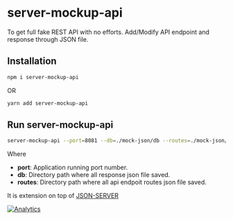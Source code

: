 # server-mockup-api

To get full fake REST API with no efforts. Add/Modify API endpoint and response through JSON file.

## Installation

```bash
npm i server-mockup-api
```

OR

```bash
yarn add server-mockup-api
```

## Run server-mockup-api

```bash
server-mockup-api --port=8081 --db=./mock-json/db --routes=./mock-json/routes --delayInResponse=0
```

Where

- **port**: Application running port number.
- **db**: Directory path where all response json file saved.
- **routes**: Directory path where all api endpoit routes json file saved.

It is extension on top of [JSON-SERVER](https://www.npmjs.com/package/json-server)


[![Analytics](https://ga-beacon.appspot.com/G-ZFJEZW08DP/chromeskel_a/readme)](https://www.npmjs.com/package/server-mockup-api)